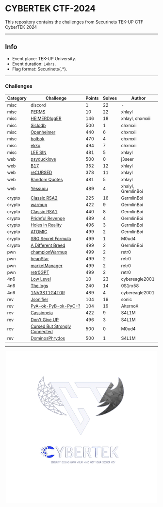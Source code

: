# CYBERTEK CTF-2024

This repository contains the challenges from Securinets TEK-UP CTF CyberTEK 2024

---
## Info
- Event place: TEK-UP University.
- Event duration: `14hrs`.
- Flag format: Securinets{.*}.
___

### Challenges

| Category   | Challenge        | Points | Solves |  Author |
|------------|------------------|--------|--------|---------|
|   misc     |    discord       |   1    |   22   |    -    |
|   misc     |    [PERMS](challenges/misc/PERMS)         |   10   |   22   | xhlayl |
|   misc     |    [HEIMERDIggER](challenges/misc/heimerdigger)  |  146   |   18   | xhlayl, chxmxii |
|   misc     |    [Siclodb](challenges/misc/siclodb)       |  500   |   1    | chxmxii |
|   misc     |    [Openheimer](challenges/misc/openheimer)    |  440   |   6    | chxmxii |
|   misc     |    [bolbok](challenges/misc/bolbok)        |  470   |   4    | chxmxii |
|   misc     |    [ekko](challenges/misc/ekko)          |  494   |   7    | chxmxii |
|   misc     |    [LEE SIN](challenges/misc/LEE%20SIN)       |  481   |   5    | xhlayl |
|   web      |    [psyducklove](challenges/web/psyducklove)   |  500   |   0    | j3seer  |
|   web      |    [B17](challenges/web/B17)           |  352   |   12   | xhlayl |
|   web      |    [reCURSED](challenges/web/reCURSED)      |  378   |   11   | xhlayl |
|   web      |    [Random Quotes](challenges/web/Random%20Quotes) |  481   |   5    | xhlayl |
|   web      |    [Yessuou](challenges/web/Yessuou)       |  489   |   4    | xhalyl, GremlinBoi|
|   crypto   |    [Classic RSA2](challenges/crypto/Classic%20RSA2)  |  225   |   16   | GermlinBoi|
|   crypto   |    [warmup](challenges/crypto/warmup)        |  422   |   9    | GermlinBoi| 
|   crypto   |    [Classic RSA1](challenges/crypto/Classic_RSA_1) |  440   |   8    | GermlinBoi|
|   crypto   | [Prideful Revenge](challenges/crypto/Prideful%20Revenge) |  489   |   4    | GermlinBoi|
|   crypto   | [Holes In Reality](challenges/crypto/Holes%20In%20Reality) |  496   |   3    | GermlinBoi|
|   crypto   | [ATOMIC](challenges/crypto/ATOMIC)           |  499   |   2    | GermlinBoi|
|   crypto   | [SBG Secret Formula](challenges/crypto/SBG_Secret_Formula) |  499   |   1    | M0ud4|
|   crypto   | [A Different Breed](challenges/crypto/A%20Different%20Breed) |  499   |   2    | GermlinBoi|   
|   pwn      | [championWarmup](challenges/pwn/championWarmup)   |  499   |   2    | retr0|
|   pwn      | [heapStar](challenges/pwn/heapStar)         |  499   |   2    | retr0|
|   pwn      | [marketManager](challenges/pwn/marketManager)    |  499   |   2    | retr0|
|   pwn      | [retr0GPT](challenges/pwn/retr0GPT)         |  499   |   2    | retr0|
|   4n6      | [Low Level](challenges/4n6/Low_Level)        |  10    |   23   | cybereagle2001|
|   4n6      | [The logs](challenges/4n6/The_logs)         |  240   |   14   | 0S1rx58|
|   4n6      | [1NV3ST1G4T0R](challenges/4n6/1NV3ST1G4T0R)     |  489   |   4    | cybereagle2001|
|   rev      | [Jsonifier](challenges/reverse/)        |  104   |   19   | sonic|
|   rev      | [PyA-ok-PyB-ok-PyC-?](challenges/reverse/) | 104 |   19   | AlternoX|
|   rev      | [Cassiopeia](challenges/reverse/Cassiopeia)       |  422   |   9    | S4L1M|
|   rev      | [Don't Give UP](challenges/reverse/Dont%20Give%20UP)    |  496   |   3    | S4L1M|
|   rev      | [Cursed But Strongly Connected](challenges/reverse/Cursed_But_Strongly_Connected) | 500 | 0 | M0ud4|
|   rev      | [DominosPhrydos](challenges/reverse/DominosPhrydos) | 500 | 1 | S4L1M |


---
<p align="center">
  <img src="./logo.png" />
</p>   

